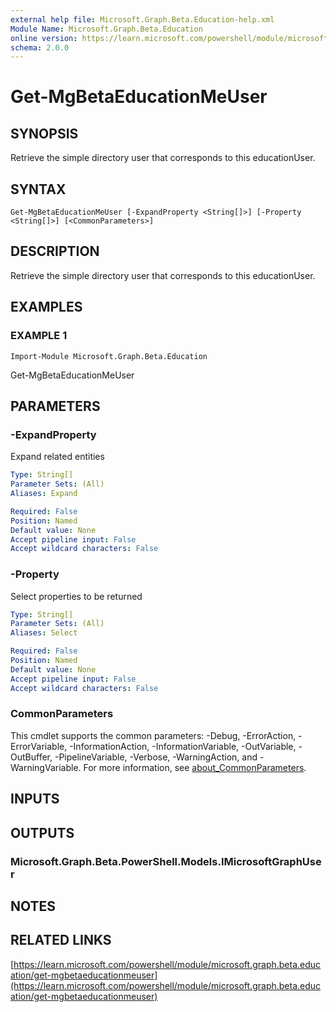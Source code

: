 ```yaml
---
external help file: Microsoft.Graph.Beta.Education-help.xml
Module Name: Microsoft.Graph.Beta.Education
online version: https://learn.microsoft.com/powershell/module/microsoft.graph.beta.education/get-mgbetaeducationmeuser
schema: 2.0.0
---
```


# Get-MgBetaEducationMeUser

## SYNOPSIS
Retrieve the simple directory user that corresponds to this educationUser.

## SYNTAX

```
Get-MgBetaEducationMeUser [-ExpandProperty <String[]>] [-Property <String[]>] [<CommonParameters>]
```

## DESCRIPTION
Retrieve the simple directory user that corresponds to this educationUser.

## EXAMPLES

### EXAMPLE 1
```
Import-Module Microsoft.Graph.Beta.Education
```

Get-MgBetaEducationMeUser

## PARAMETERS

### -ExpandProperty
Expand related entities

```yaml
Type: String[]
Parameter Sets: (All)
Aliases: Expand

Required: False
Position: Named
Default value: None
Accept pipeline input: False
Accept wildcard characters: False
```

### -Property
Select properties to be returned

```yaml
Type: String[]
Parameter Sets: (All)
Aliases: Select

Required: False
Position: Named
Default value: None
Accept pipeline input: False
Accept wildcard characters: False
```

### CommonParameters
This cmdlet supports the common parameters: -Debug, -ErrorAction, -ErrorVariable, -InformationAction, -InformationVariable, -OutVariable, -OutBuffer, -PipelineVariable, -Verbose, -WarningAction, and -WarningVariable. For more information, see [about_CommonParameters](http://go.microsoft.com/fwlink/?LinkID=113216).

## INPUTS

## OUTPUTS

### Microsoft.Graph.Beta.PowerShell.Models.IMicrosoftGraphUser
## NOTES

## RELATED LINKS

[https://learn.microsoft.com/powershell/module/microsoft.graph.beta.education/get-mgbetaeducationmeuser](https://learn.microsoft.com/powershell/module/microsoft.graph.beta.education/get-mgbetaeducationmeuser)


